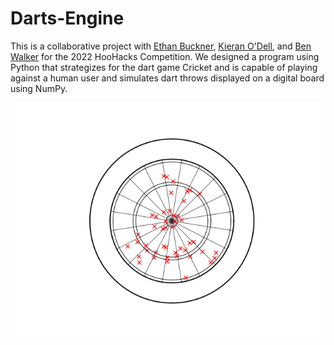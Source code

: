 # Darts-Engine
This is a collaborative project with [Ethan Buckner](https://github.com/ethan-buckner), [Kieran O'Dell](https://github.com/KieranOdell), and [Ben Walker](https://github.com/BenAlWalker) for the 2022 HooHacks Competition. We designed a program using Python that strategizes for the dart game Cricket and is capable of playing against a human user and simulates dart throws displayed on a digital board using NumPy.


<p align = "center">
<img width = "500" src = "DartBot Example.png">
</p>
